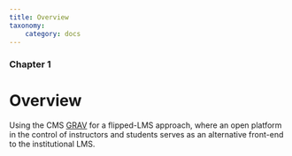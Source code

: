 ```yaml
---
title: Overview
taxonomy:
    category: docs
---
```


### Chapter 1

# Overview

Using the CMS [GRAV](http://getgrav.org) for a flipped-LMS approach, where an open platform in the control of instructors and students serves as an alternative front-end to the institutional LMS.
